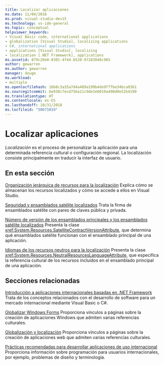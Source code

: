 ```yaml
---
title: Localizar aplicaciones
ms.date: 11/04/2016
ms.prod: visual-studio-dev15
ms.technology: vs-ide-general
ms.topic: conceptual
helpviewer_keywords:
- Visual Basic code, international applications
- globalization [Visual Studio], localizing applications
- C#, international applications
- applications [Visual Studio], localizing
- localization [.NET Framework], applications
ms.assetid: 879c20e0-8301-4f44-b520-97283848c965
author: gewarren
ms.author: gewarren
manager: douge
ms.workload:
- multiple
ms.openlocfilehash: 16b8c3a35a7d4a489a199b4de9f7fbe34bca9361
ms.sourcegitcommit: be938c7ecd756a11c9de3e6019a490d0e52b4190
ms.translationtype: HT
ms.contentlocale: es-ES
ms.lasthandoff: 10/31/2018
ms.locfileid: "50671019"
---
```

# <a name="localizing-applications"></a>Localizar aplicaciones

*Localización* es el proceso de personalizar la aplicación para una determinada referencia cultural o configuración regional. La localización consiste principalmente en traducir la interfaz de usuario.

## <a name="in-this-section"></a>En esta sección
 [Organización jerárquica de recursos para la localización](../ide/hierarchical-organization-of-resources-for-localization.md) Explica cómo se almacenan los recursos localizados y cómo se accede a ellos en Visual Studio.

 [Seguridad y ensamblados satélite localizados](../ide/security-and-localized-satellite-assemblies.md) Trata la firma de ensamblados satélite con pares de claves pública y privada.

 [Número de versión de los ensamblados principales y los ensamblados satélite localizados](../ide/version-numbers-for-main-and-localized-satellite-assemblies.md) Presenta la clase <xref:System.Resources.SatelliteContractVersionAttribute>, que determina qué ensamblados satélite funcionan con el ensamblado principal de una aplicación.

 [Idiomas de los recursos neutros para la localización](../ide/neutral-resources-languages-for-localization.md) Presenta la clase <xref:System.Resources.NeutralResourcesLanguageAttribute>, que especifica la referencia cultural de los recursos incluidos en el ensamblado principal de una aplicación.

## <a name="related-sections"></a>Secciones relacionadas

 [Introducción a aplicaciones internacionales basadas en .NET Framework](../ide/introduction-to-international-applications-based-on-the-dotnet-framework.md) Trata de los conceptos relacionados con el desarrollo de software para un mercado internacional mediante Visual Basic o C#.

 [Globalizar Windows Forms](/dotnet/framework/winforms/advanced/globalizing-windows-forms) Proporciona vínculos a páginas sobre la creación de aplicaciones Windows que admiten varias referencias culturales.

 [Globalización y localización](https://msdn.microsoft.com/Library/8ef3838e-9d05-4236-9dd0-ceecff9df80d) Proporciona vínculos a páginas sobre la creación de aplicaciones web que admiten varias referencias culturales.

 [Prácticas recomendadas para desarrollar aplicaciones de uso internacional](/dotnet/standard/globalization-localization/best-practices-for-developing-world-ready-apps) Proporciona información sobre programación para usuarios internacionales, por ejemplo, problemas de diseño y terminología.